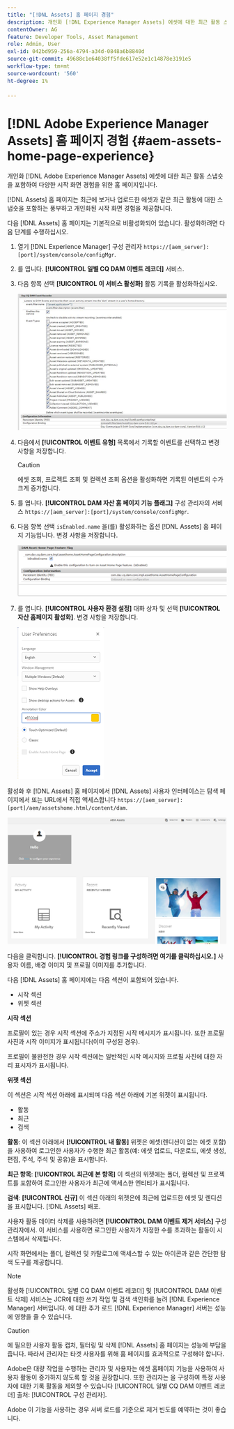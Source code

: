 ```yaml
---
title: "[!DNL Assets] 홈 페이지 경험"
description: 개인화 [!DNL Experience Manager Assets] 에셋에 대한 최근 활동 스냅숏을 포함하여 풍부한 시작 화면 경험을 위한 홈 페이지입니다.
contentOwner: AG
feature: Developer Tools, Asset Management
role: Admin, User
exl-id: 042bd959-256a-4794-a34d-0848a6b8840d
source-git-commit: 49688c1e64038ff5fde617e52e1c14878e3191e5
workflow-type: tm+mt
source-wordcount: '560'
ht-degree: 1%

---
```


# [!DNL Adobe Experience Manager Assets] 홈 페이지 경험 {#aem-assets-home-page-experience}

개인화 [!DNL Adobe Experience Manager Assets] 에셋에 대한 최근 활동 스냅숏을 포함하여 다양한 시작 화면 경험을 위한 홈 페이지입니다.

[!DNL Assets] 홈 페이지는 최근에 보거나 업로드한 에셋과 같은 최근 활동에 대한 스냅숏을 포함하는 풍부하고 개인화된 시작 화면 경험을 제공합니다.

다음 [!DNL Assets] 홈 페이지는 기본적으로 비활성화되어 있습니다. 활성화하려면 다음 단계를 수행하십시오.

1. 열기 [!DNL Experience Manager] 구성 관리자 `https://[aem_server]:[port]/system/console/configMgr`.
1. 를 엽니다. **[!UICONTROL 일별 CQ DAM 이벤트 레코더]** 서비스.
1. 다음 항목 선택 **[!UICONTROL 이 서비스 활성화]** 활동 기록을 활성화하십시오.

   ![chlimage_1-250](assets/chlimage_1-250.png)

1. 다음에서 **[!UICONTROL 이벤트 유형]** 목록에서 기록할 이벤트를 선택하고 변경 사항을 저장합니다.

   >[!CAUTION]
   >
   >에셋 조회, 프로젝트 조회 및 컬렉션 조회 옵션을 활성화하면 기록된 이벤트의 수가 크게 증가합니다.

1. 를 엽니다. **[!UICONTROL DAM 자산 홈 페이지 기능 플래그]** 구성 관리자의 서비스 `https://[aem_server]:[port]/system/console/configMgr`.
1. 다음 항목 선택 `isEnabled.name` 을(를) 활성화하는 옵션 [!DNL Assets] 홈 페이지 기능입니다. 변경 사항을 저장합니다.

   ![chlimage_1-251](assets/chlimage_1-251.png)

1. 를 엽니다. **[!UICONTROL 사용자 환경 설정]** 대화 상자 및 선택 **[!UICONTROL 자산 홈페이지 활성화]**. 변경 사항을 저장합니다.

   ![사용자 환경 설정 대화 상자에서 에셋 홈 페이지 활성화](assets/Annotation-color.png)

활성화 후 [!DNL Assets] 홈 페이지에서 [!DNL Assets] 사용자 인터페이스는 탐색 페이지에서 또는 URL에서 직접 액세스합니다 `https://[aem_server]:[port]/aem/assetshome.html/content/dam`.

![자산 사용자 인터페이스에서 경험 링크 구성](assets/config-experience-link.png)

다음을 클릭합니다. **[!UICONTROL 경험 링크를 구성하려면 여기를 클릭하십시오.]** 사용자 이름, 배경 이미지 및 프로필 이미지를 추가합니다.

다음 [!DNL Assets] 홈 페이지에는 다음 섹션이 포함되어 있습니다.

* 시작 섹션
* 위젯 섹션

**시작 섹션**

프로필이 있는 경우 시작 섹션에 주소가 지정된 시작 메시지가 표시됩니다. 또한 프로필 사진과 시작 이미지가 표시됩니다(이미 구성된 경우).

프로필이 불완전한 경우 시작 섹션에는 일반적인 시작 메시지와 프로필 사진에 대한 자리 표시자가 표시됩니다.

**위젯 섹션**

이 섹션은 시작 섹션 아래에 표시되며 다음 섹션 아래에 기본 위젯이 표시됩니다.

* 활동
* 최근
* 검색

**활동**: 이 섹션 아래에서 **[!UICONTROL 내 활동]** 위젯은 에셋(렌디션이 없는 에셋 포함)을 사용하여 로그인한 사용자가 수행한 최근 활동(예: 에셋 업로드, 다운로드, 에셋 생성, 편집, 주석, 주석 및 공유)을 표시합니다.

**최근 항목**: **[!UICONTROL 최근에 본 항목]** 이 섹션의 위젯에는 폴더, 컬렉션 및 프로젝트를 포함하여 로그인한 사용자가 최근에 액세스한 엔티티가 표시됩니다.

**검색**: **[!UICONTROL 신규]** 이 섹션 아래의 위젯은에 최근에 업로드한 에셋 및 렌디션을 표시합니다. [!DNL Assets] 배포.

사용자 활동 데이터 삭제를 사용하려면 **[!UICONTROL DAM 이벤트 제거 서비스]** 구성 관리자에서. 이 서비스를 사용하면 로그인한 사용자가 지정한 수를 초과하는 활동이 시스템에서 삭제됩니다.

시작 화면에서는 폴더, 컬렉션 및 카탈로그에 액세스할 수 있는 아이콘과 같은 간단한 탐색 도구를 제공합니다.

>[!NOTE]
>
>활성화 [!UICONTROL 일별 CQ DAM 이벤트 레코더] 및 [!UICONTROL DAM 이벤트 삭제] 서비스는 JCR에 대한 쓰기 작업 및 검색 색인화를 늘려 [!DNL Experience Manager] 서버입니다. 에 대한 추가 로드 [!DNL Experience Manager] 서버는 성능에 영향을 줄 수 있습니다.

>[!CAUTION]
>
>에 필요한 사용자 활동 캡처, 필터링 및 삭제 [!DNL Assets] 홈 페이지는 성능에 부담을 줍니다. 따라서 관리자는 타겟 사용자를 위해 홈 페이지를 효과적으로 구성해야 합니다.
>
>Adobe은 대량 작업을 수행하는 관리자 및 사용자는 에셋 홈페이지 기능을 사용하여 사용자 활동이 증가하지 않도록 할 것을 권장합니다. 또한 관리자는 을 구성하여 특정 사용자에 대한 기록 활동을 제외할 수 있습니다 [!UICONTROL 일별 CQ DAM 이벤트 레코더] 출처: [!UICONTROL 구성 관리자].
>
>Adobe 이 기능을 사용하는 경우 서버 로드를 기준으로 제거 빈도를 예약하는 것이 좋습니다.
